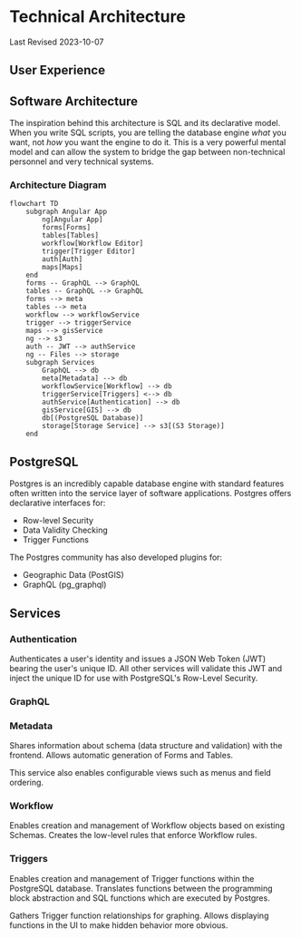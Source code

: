 # Technical Architecture
Last Revised 2023-10-07
## User Experience
## Software Architecture
The inspiration behind this architecture is SQL and its declarative model. When you write SQL scripts, you are telling the database engine _what_ you want, not _how_ you want the engine to do it. This is a very powerful mental model and can allow the system to bridge the gap between non-technical personnel and very technical systems.
### Architecture Diagram
```mermaid
flowchart TD
    subgraph Angular App
        ng[Angular App]
        forms[Forms]
        tables[Tables]
        workflow[Workflow Editor]
        trigger[Trigger Editor]
        auth[Auth]
        maps[Maps]
    end
    forms -- GraphQL --> GraphQL
    tables -- GraphQL --> GraphQL
    forms --> meta
    tables --> meta
    workflow --> workflowService
    trigger --> triggerService
    maps --> gisService
    ng --> s3
    auth -- JWT --> authService
    ng -- Files --> storage
    subgraph Services
        GraphQL --> db
        meta[Metadata] --> db
        workflowService[Workflow] --> db
        triggerService[Triggers] <--> db
        authService[Authentication] --> db
        gisService[GIS] --> db
        db[(PostgreSQL Database)]
        storage[Storage Service] --> s3[(S3 Storage)]
    end
```
## PostgreSQL
Postgres is an incredibly capable database engine with standard features often written into the service layer of software applications. Postgres offers declarative interfaces for:
- Row-level Security
- Data Validity Checking
- Trigger Functions

The Postgres community has also developed plugins for:
- Geographic Data (PostGIS)
- GraphQL (pg_graphql)
## Services
### Authentication
Authenticates a user's identity and issues a JSON Web Token (JWT) bearing the user's unique ID. All other services will validate this JWT and inject the unique ID for use with PostgreSQL's Row-Level Security.
### GraphQL
### Metadata
Shares information about schema (data structure and validation) with the frontend. Allows automatic generation of Forms and Tables.

This service also enables configurable views such as menus and field ordering.
### Workflow
Enables creation and management of Workflow objects based on existing Schemas. Creates the low-level rules that enforce Workflow rules.
### Triggers
Enables creation and management of Trigger functions within the PostgreSQL database. Translates functions between the programming block abstraction and SQL functions which are executed by Postgres.

Gathers Trigger function relationships for graphing. Allows displaying functions in the UI to make hidden behavior more obvious.